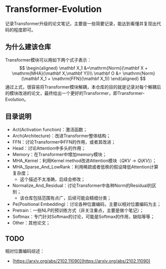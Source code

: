 # Transformer-Evolution

记录Transformer升级的论文笔记，主要是一些简要记录，能达到看懂并复现出代码的程度即可。



## 为什么建该仓库

Transformer模块可以用如下两个式子表示：
$$
\begin{aligned}
\mathbf X_1 &=\mathrm{Norm}(\mathbf X + \mathrm{MHA}(\mathbf X,\mathbf Y))\\
\mathbf O &= \mathrm{Norm}(\mathbf X_1 + \mathrm{FFN}(\mathbf X_1))
\end{aligned}
$$
通过上式，很容易将Transformer模块解耦，本仓库的目的就是记录对每个解耦后的模块改进的论文，最终给出一个更好的Transformer，即Transformer-Evolution。



## 目录说明

- Act(Activation function)：激活函数；
- Arch(Architecture)：改进Transformer整体结构；
- FFN：讨论Transformer中FFN的作用，或者其改进；
- Head：讨论Attention中多头的作用；
- Memory：在Transformer中增加memory模块；
- MHA_Kernel：利用Kernel method改进Attention模块（$QKV\to Q(KV)$）；
- MHA_Sparse_And_LowRank：利用稀疏或者低秩的假设降低Attention计算复杂度；
  - 这个描述不太准确，后续会修改；
- Normalize_And_Residual：讨论Transformer中各种Norm的Residual的区别；
  - 该仓库包括范围有点广，后续可能会精细分类；
- Pe(Positional Embedding)：讨论各种位置编码，主要以相对位置编码为主；
- Pretrain：一些NLP的预训练方式（非关注重点，主要是做个笔记）；
- Softmax：专门针对Softmax的讨论，可能是Softmax的作用，缺陷等等；
- Other：其他论文；



## TODO

相对位置编码综述：

- [https://arxiv.org/abs/2102.11090](https://arxiv.org/abs/2102.11090)